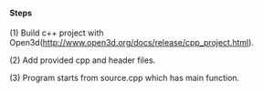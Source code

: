 
#### Steps 

(1) Build c++ project with Open3d(http://www.open3d.org/docs/release/cpp_project.html).

(2) Add provided cpp and header files.

(3) Program starts from source.cpp which has main function.

